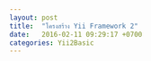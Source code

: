 ```yaml
---
layout: post
title:  "โครงสร้าง Yii Framework 2"
date:   2016-02-11 09:29:17 +0700
categories: Yii2Basic
---
```

